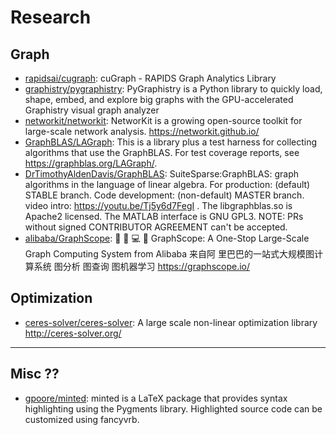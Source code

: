 # Research

## Graph

- [rapidsai/cugraph](https://github.com/rapidsai/cugraph): cuGraph - RAPIDS
  Graph Analytics Library
- [graphistry/pygraphistry](https://github.com/graphistry/pygraphistry):
  PyGraphistry is a Python library to quickly load, shape, embed, and explore
  big graphs with the GPU-accelerated Graphistry visual graph analyzer
- [networkit/networkit](https://github.com/networkit/networkit): NetworKit is a
  growing open-source toolkit for large-scale network analysis.
  <https://networkit.github.io/>
- [GraphBLAS/LAGraph](https://github.com/GraphBLAS/LAGraph): This is a library
  plus a test harness for collecting algorithms that use the GraphBLAS. For test
  coverage reports, see <https://graphblas.org/LAGraph/>.
- [DrTimothyAldenDavis/GraphBLAS](https://github.com/DrTimothyAldenDavis/GraphBLAS):
  SuiteSparse:GraphBLAS: graph algorithms in the language of linear algebra. For
  production: (default) STABLE branch. Code development: (non-default) MASTER
  branch. video intro: https://youtu.be/Tj5y6d7FegI . The libgraphblas.so is
  Apache2 licensed. The MATLAB interface is GNU GPL3. NOTE: PRs without signed
  CONTRIBUTOR AGREEMENT can't be accepted.
- [alibaba/GraphScope](https://github.com/alibaba/GraphScope): 🔨 🍇 💻 🚀
  GraphScope: A One-Stop Large-Scale Graph Computing System from Alibaba 来自阿
  里巴巴的一站式大规模图计算系统 图分析 图查询 图机器学习
  <https://graphscope.io/>

## Optimization

- [ceres-solver/ceres-solver](https://github.com/ceres-solver/ceres-solver): A
  large scale non-linear optimization library <http://ceres-solver.org/>

---

## Misc ??

- [gpoore/minted](https://github.com/gpoore/minted): minted is a LaTeX package
  that provides syntax highlighting using the Pygments library. Highlighted
  source code can be customized using fancyvrb.
